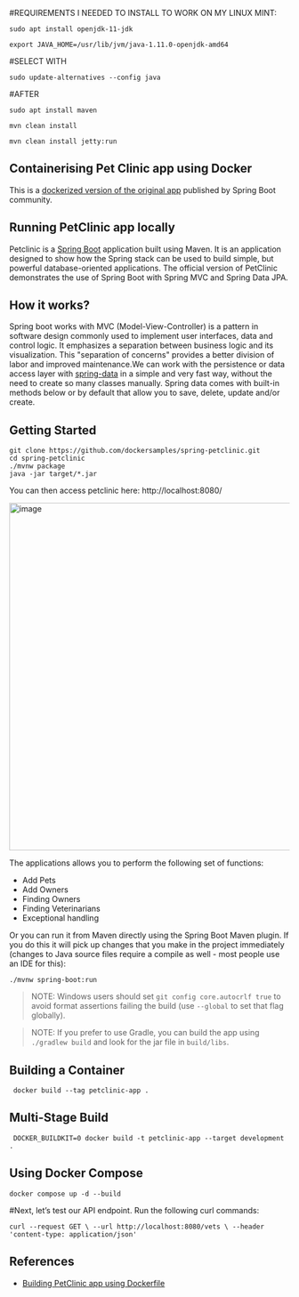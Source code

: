 #REQUIREMENTS I NEEDED TO INSTALL TO WORK ON MY LINUX MINT:
```
sudo apt install openjdk-11-jdk
```
```
export JAVA_HOME=/usr/lib/jvm/java-1.11.0-openjdk-amd64
```
#SELECT WITH
``` 
sudo update-alternatives --config java
```
#AFTER
```
sudo apt install maven
```
```
mvn clean install
```
```
mvn clean install jetty:run
```

## Containerising Pet Clinic app using Docker

This is a [dockerized version of the original app](https://github.com/spring-projects/spring-petclinic) published by Spring Boot community. 


## Running PetClinic app locally

Petclinic is a [Spring Boot](https://spring.io/guides/gs/spring-boot) application built using Maven. It is an application designed to show how the Spring stack can be used to build simple, but powerful database-oriented applications. The official version of PetClinic demonstrates the use of Spring Boot with Spring MVC and Spring Data JPA.

## How it works?

Spring boot works with MVC (Model-View-Controller) is a pattern in software design commonly used to implement user interfaces, data and control logic. It emphasizes a separation between business logic and its visualization. This "separation of concerns" provides a better division of labor and improved maintenance.We can work with the persistence or data access layer with [spring-data](https://spring.io/projects/spring-data) in a simple and very fast way, without the need to create so many classes manually. Spring data comes with built-in methods below or by default that allow you to save, delete, update and/or create.


## Getting Started


```
git clone https://github.com/dockersamples/spring-petclinic.git
cd spring-petclinic
./mvnw package
java -jar target/*.jar
```

You can then access petclinic here: http://localhost:8080/

<img width="625" alt="image" src="https://user-images.githubusercontent.com/313480/179161406-54a28200-d52e-411f-bfbe-463cf64b64b3.png">

The applications allows you to perform the following set of functions:

- Add Pets
- Add Owners
- Finding Owners
- Finding Veterinarians
- Exceptional handling


Or you can run it from Maven directly using the Spring Boot Maven plugin. If you do this it will pick up changes that you make in the project immediately (changes to Java source files require a compile as well - most people use an IDE for this):

```
./mvnw spring-boot:run
```

> NOTE: Windows users should set `git config core.autocrlf true` to avoid format assertions failing the build (use `--global` to set that flag globally).

> NOTE: If you prefer to use Gradle, you can build the app using `./gradlew build` and look for the jar file in `build/libs`.

## Building a Container

```
 docker build --tag petclinic-app .
```

## Multi-Stage Build

```
 DOCKER_BUILDKIT=0 docker build -t petclinic-app --target development .
```

## Using Docker Compose

```
docker compose up -d --build
```

#Next, let’s test our API endpoint. Run the following curl commands:

``` 
curl --request GET \ --url http://localhost:8080/vets \ --header 'content-type: application/json'
```


## References

- [Building PetClinic app using Dockerfile](https://docs.docker.com/language/java/build-images/)

